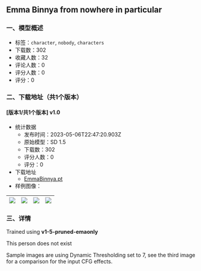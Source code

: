 ## Emma Binnya from nowhere in particular
### 一、模型概述

- 标签：`character`, `nobody`, `characters`
- 下载数：302
- 收藏人数：32
- 评论人数：0
- 评分人数：0
- 评分：0

### 二、下载地址（共1个版本）

#### [版本1/共1个版本] v1.0

- 统计数据
  - 发布时间：2023-05-06T22:47:20.903Z
  - 原始模型：SD 1.5
  - 下载数：302
  - 评分人数：0
  - 评分：0
- 下载地址
  - [EmmaBinnya.pt](https://civitai.com/api/download/models/64333)
- 样例图像：

| <img src="https://image.civitai.com/xG1nkqKTMzGDvpLrqFT7WA/267bb8b6-dc44-4c46-9ba7-adec2e21b1bb/width=450/710629.jpeg" /> | <img src="https://image.civitai.com/xG1nkqKTMzGDvpLrqFT7WA/5a4241b9-8c63-4459-9ec1-c7f6214d8abb/width=450/710633.jpeg" /> | <img src="https://image.civitai.com/xG1nkqKTMzGDvpLrqFT7WA/8618a74d-ddf8-428a-9fa8-c37c44e03e69/width=450/710645.jpeg" /> | <img src="https://image.civitai.com/xG1nkqKTMzGDvpLrqFT7WA/4903dfb6-5c14-4e74-8c91-3a14b62f59e0/width=450/710638.jpeg" /> |
| ---- | ---- | ---- | ---- |


### 三、详情
<p>Trained using <strong>v1-5-pruned-emaonly</strong></p><p>This person does not exist</p><p></p><p>Sample images are using Dynamic Thresholding set to 7, see the third image for a comparison for the input CFG effects.</p>